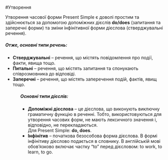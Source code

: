 #Утворення

<!-- <div class="eoz-wrap">
<span class="eoz">Визначення</span>
<div class="eoz-text">
<b>Subject</b> – суб’єкт, або підмет. Тобто, член речення, що виконує дію.<br><br>
<b>Verb</b> – дієслово. Частина мови, що виражає дію. <br><br>

<b>Ending</b> – закінчення. Додаємо до дієслова, щоб утворити часову форму,<br> або узгодити із суб’єктом. <br><br>

<b>Object</b> – об’єкт, або додаток. Те, над чим (або ким) дія виконується. 
<br><br>

<b>Adverbial modifier</b> – обставина.<br> Уточнює за яких обставин відбувається дія (час, місце, спосіб і т.д.).
</div>
</div> -->



Утворення часової форми Present Simple є доволі простим та здійснюється за допомогою допоміжних дієслів <b>do/does</b> (запитання та заперечні форми) та зміни інфінітивної форми дієслова (стверджувальні речення). 

<h5>Отже, основні типи речень:</h5>
<ul>
<li><b>Стверджувальні</b> – речення, що містять повідомлення про події, факти, явища тощо.</li>
<li><b>Питальні</b> – речення, що містять запитання та спонукають співрозмовника до відповіді.</li>
<li><b>Заперечні</b> – речення, що містять заперечення подій, фактів, явищ тощо.</li> 
<ul>

<h5>Основні типи дієслів:</h5> 
<ul>
<li><b>Допоміжні дієслова</b> – це дієслова, що виконують виключну граматичну функцію в реченні. Тобто, використовуються для утворення часових форм, не мають лексичного значення і, відповідно, не перекладаються.<br> Для Present Simple: <b>do, does</b>. </li>
<li><b>Інфінітив</b> – початкова безособова форма дієслова. В формі інфінітиву дієслово подається в словнику. В англійській мові обов’язково включає частку “to” перед дієсловом: to work, to learn, to go. </li> 
<ul>